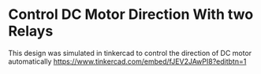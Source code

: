 # Control DC Motor Direction With two Relays
 This design was simulated in tinkercad to control the direction of DC motor automatically
https://www.tinkercad.com/embed/fJEV2JAwPI8?editbtn=1
